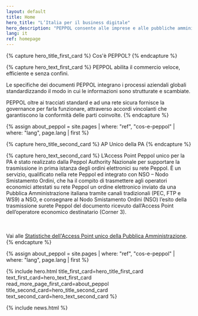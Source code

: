 ```yaml
---
layout: default
title: Home
hero_title: "L’Italia per il business digitale"
hero_description: "PEPPOL consente alle imprese e alle pubbliche amministrazioni di inviare e ricevere documenti di business in formato standard su una rete aperta, globale e sicura."
lang: it
ref: homepage
---
```

{% capture hero_title_first_card %}
Cos'è PEPPOL?
{% endcapture %}

{% capture hero_text_first_card %}
PEPPOL abilita il commercio veloce, efficiente e senza confini.

Le specifiche dei documenti PEPPOL integrano i processi aziendali globali
standardizzando il modo in cui le informazioni sono strutturate e scambiate.

PEPPOL oltre ai tracciati standard e ad una rete sicura fornisce la governance
per farla funzionare, attraverso accordi vincolanti che garantiscono la
conformità delle parti coinvolte.
{% endcapture %}

{% assign about_peppol = site.pages | where: "ref", "cos-e-peppol" | where: "lang", page.lang | first %}

{% capture hero_title_second_card %}
AP Unico della PA
{% endcapture %}

{% capture hero_text_second_card %}
L’Access Point Peppol unico per la PA è stato realizzato dalla Peppol Authority
Nazionale per supportare la trasmissione in prima istanza degli ordini
elettronici su rete Peppol. È un servizio, qualificato nella rete Peppol ed
integrato con NSO – Nodo Smistamento Ordini, che ha il compito di trasmettere
agli operatori economici attestati su rete Peppol un ordine elettronico inviato
da una Pubblica Amministrazione italiana tramite canali tradizionali (PEC, FTP
e WS9) a NSO, e consegnare al Nodo Smistamento Ordini (NSO) l’esito della
trasmissione surete Peppol del documento ricevuto dall’Access Point
dell’operatore economico destinatario (Corner 3).

<br><br>Vai alle <a href="https://peppol-ap.agid.gov.it/notier/pub/risultatiAp.html">Statistiche dell'Access Point unico della Pubblica Amministrazione</a>.
{% endcapture %}

{% assign about_peppol = site.pages | where: "ref", "cos-e-peppol" | where: "lang", page.lang | first %}

{% include hero.html
    title_first_card=hero_title_first_card
    text_first_card=hero_text_first_card
    read_more_page_first_card=about_peppol
    title_second_card=hero_title_second_card
    text_second_card=hero_text_second_card
%}

<main class="container my-5" markdown="1">

{% include news.html %}

</main>
